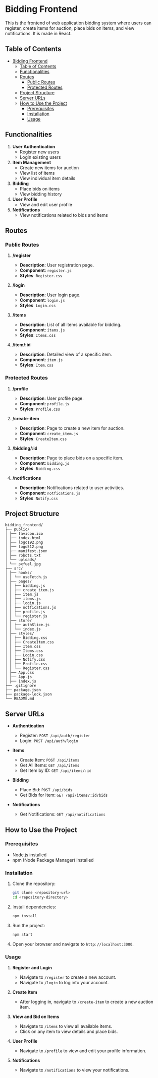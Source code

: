 # Bidding Frontend

This is the frontend of web application bidding system where users can register, create items for auction, place bids on items, and view notifications.
It is made in React.

## Table of Contents

- [Bidding Frontend](#bidding-frontend)
  - [Table of Contents](#table-of-contents)
  - [Functionalities](#functionalities)
  - [Routes](#routes)
    - [Public Routes](#public-routes)
    - [Protected Routes](#protected-routes)
  - [Project Structure](#project-structure)
  - [Server URLs](#server-urls)
  - [How to Use the Project](#how-to-use-the-project)
    - [Prerequisites](#prerequisites)
    - [Installation](#installation)
    - [Usage](#usage)

## Functionalities

1. **User Authentication**
   - Register new users
   - Login existing users
2. **Item Management**
   - Create new items for auction
   - View list of items
   - View individual item details
3. **Bidding**
   - Place bids on items
   - View bidding history
4. **User Profile**
   - View and edit user profile
5. **Notifications**
   - View notifications related to bids and items

## Routes

### Public Routes

1. **/register**
   - **Description**: User registration page.
   - **Component**: `register.js`
   - **Styles**: `Register.css`

2. **/login**
   - **Description**: User login page.
   - **Component**: `login.js`
   - **Styles**: `Login.css`

3. **/items**
   - **Description**: List of all items available for bidding.
   - **Component**: `items.js`
   - **Styles**: `Items.css`

4. **/item/:id**
   - **Description**: Detailed view of a specific item.
   - **Component**: `item.js`
   - **Styles**: `Item.css`

### Protected Routes

1. **/profile**
   - **Description**: User profile page.
   - **Component**: `profile.js`
   - **Styles**: `Profile.css`

2. **/create-item**
   - **Description**: Page to create a new item for auction.
   - **Component**: `create_item.js`
   - **Styles**: `CreateItem.css`

3. **/bidding/:id**
   - **Description**: Page to place bids on a specific item.
   - **Component**: `bidding.js`
   - **Styles**: `Bidding.css`

4. **/notifications**
   - **Description**: Notifications related to user activities.
   - **Component**: `notfications.js`
   - **Styles**: `Notify.css`

## Project Structure

```
bidding_frontend/
├── public/
│ ├── favicon.ico
│ ├── index.html
│ ├── logo192.png
│ ├── logo512.png
│ ├── manifest.json
│ ├── robots.txt
│ └── uploads/
│ └── pxfuel.jpg
├── src/
│ ├── hooks/
│ │ └── useFetch.js
│ ├── pages/
│ │ ├── bidding.js
│ │ ├── create_item.js
│ │ ├── item.js
│ │ ├── items.js
│ │ ├── login.js
│ │ ├── notfications.js
│ │ ├── profile.js
│ │ └── register.js
│ ├── store/
│ │ ├── authSlice.js
│ │ └── index.js
│ ├── styles/
│ │ ├── Bidding.css
│ │ ├── CreateItem.css
│ │ ├── Item.css
│ │ ├── Items.css
│ │ ├── Login.css
│ │ ├── Notify.css
│ │ ├── Profile.css
│ │ └── Register.css
│ ├── App.css
│ ├── App.js
│ ├── index.js
├── .gitignore
├── package.json
├── package-lock.json
└── README.md
```


## Server URLs

- **Authentication**
  - Register: `POST /api/auth/register`
  - Login: `POST /api/auth/login`
  
- **Items**
  - Create Item: `POST /api/items`
  - Get All Items: `GET /api/items`
  - Get Item by ID: `GET /api/items/:id`
  
- **Bidding**
  - Place Bid: `POST /api/bids`
  - Get Bids for Item: `GET /api/items/:id/bids`
  
- **Notifications**
  - Get Notifications: `GET /api/notifications`

## How to Use the Project

### Prerequisites

- Node.js installed
- npm (Node Package Manager) installed

### Installation

1. Clone the repository:
    ```sh
    git clone <repository-url>
    cd <repository-directory>
    ```

2. Install dependencies:
    ```sh
    npm install
    ```

3. Run the project:
    ```sh
    npm start
    ```

4. Open your browser and navigate to `http://localhost:3000`.

### Usage

1. **Register and Login**
   - Navigate to `/register` to create a new account.
   - Navigate to `/login` to log into your account.

2. **Create Item**
   - After logging in, navigate to `/create-item` to create a new auction item.

3. **View and Bid on Items**
   - Navigate to `/items` to view all available items.
   - Click on any item to view details and place bids.

4. **User Profile**
   - Navigate to `/profile` to view and edit your profile information.

5. **Notifications**
   - Navigate to `/notifications` to view your notifications.
